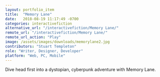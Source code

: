 ```yaml
---
layout: portfolio_item
title:  "Memory Lane"
date:   2018-08-19 11:17:49 -0700
categories: interactivefiction
alternative_url: "/interactivefiction/Memory Lane/"
remote_url: "/interactivefiction/Memory Lane/"
remote_url_action: "Play"
image: /assets/images/downloads/memorylane2.jpg
contributors: "Stuart Templeton"
role: "Writer, Designer, Developer"
platform: "Web, PC, Mobile"
---
```

Dive head first into a dystopian, cyberpunk adventure with Memory Lane.